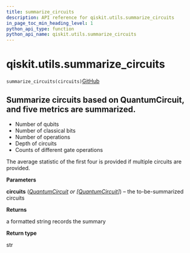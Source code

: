 ```yaml
---
title: summarize_circuits
description: API reference for qiskit.utils.summarize_circuits
in_page_toc_min_heading_level: 1
python_api_type: function
python_api_name: qiskit.utils.summarize_circuits
---
```


# qiskit.utils.summarize\_circuits

<span id="qiskit.utils.summarize_circuits" />

`summarize_circuits(circuits)`[GitHub](https://github.com/qiskit/qiskit/tree/stable/0.41/qiskit/utils/circuit_utils.py "view source code")

## Summarize circuits based on QuantumCircuit, and five metrics are summarized.

*   Number of qubits
*   Number of classical bits
*   Number of operations
*   Depth of circuits
*   Counts of different gate operations

The average statistic of the first four is provided if multiple circuits are provided.

**Parameters**

**circuits** ([*QuantumCircuit*](qiskit.circuit.QuantumCircuit "qiskit.circuit.QuantumCircuit") *or \[*[*QuantumCircuit*](qiskit.circuit.QuantumCircuit "qiskit.circuit.QuantumCircuit")*]*) – the to-be-summarized circuits

**Returns**

a formatted string records the summary

**Return type**

str

